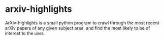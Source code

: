 # arxiv-highlights

ArXiv-highlights is a small python program to crawl through the most
recent arXiv papers of any given subject area, and find the most
likely to be of interest to the user.